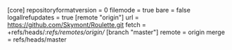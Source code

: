 [core]
	repositoryformatversion = 0
	filemode = true
	bare = false
	logallrefupdates = true
[remote "origin"]
	url = https://github.com/Skymont/Roulette.git
	fetch = +refs/heads/*:refs/remotes/origin/*
[branch "master"]
	remote = origin
	merge = refs/heads/master
